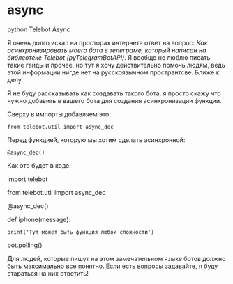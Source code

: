 # async
python Telebot Async

Я очень долго искал на просторах интернета ответ на вопрос: *Как асинхронизировать моего бота в телеграме, который написан на библеотеке Telebot (pyTelegramBotAPI)*. Я вообще не люблю писать такие гайды и прочее, но тут я хочу действительно помочь людям, ведь этой информации нигде нет на русскоязычном пространтсве. Ближе к делу.

Я не буду рассказывать как создавать такого бота, я просто скажу что нужно добавить в вашего бота для создания асинхронизации функции.

Сверху в импорты добавляем это:

`from telebot.util import async_dec`



Перед функцией, которую мы хотим сделать асинхронной:

`@async_dec()`



Как это будет в коде:

import telebot

from telebot.util import async_dec

@async_dec()

def iphone(message):

    print('Тут может быть функция любой сложности')
    
       
bot.polling()

Для людей, которые пишут на этом замечательном языке ботов должно быть максимально все понятно. Если есть вопросы задавайте, я буду стараться на них ответить!
